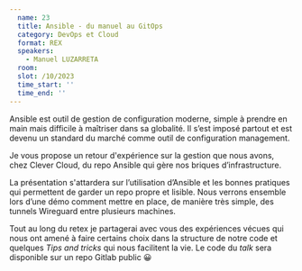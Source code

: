 ```yaml
---
  name: 23
  title: Ansible - du manuel au GitOps
  category: DevOps et Cloud
  format: REX
  speakers: 
    - Manuel LUZARRETA
  room: 
  slot: /10/2023
  time_start: ''
  time_end: ''
---
```

Ansible est outil de gestion de configuration moderne, simple à prendre en main mais difficile à maîtriser dans sa globalité. Il s’est imposé partout et est devenu un standard du marché comme outil de configuration management.

Je vous propose un retour d'expérience sur la gestion que nous avons, chez Clever Cloud, du repo Ansible qui gère nos briques d’infrastructure.
 
La présentation s'attardera sur l’utilisation d’Ansible et les bonnes pratiques qui permettent de garder un repo propre et lisible. Nous verrons ensemble lors d’une démo comment mettre en place, de manière très simple, des tunnels Wireguard entre plusieurs machines.

Tout au long du retex je partagerai avec vous des expériences vécues qui nous ont amené à faire certains choix dans la structure de notre code et quelques _Tips and tricks_ qui nous facilitent la vie. Le code du _talk_ sera disponible sur un repo Gitlab public 😀

